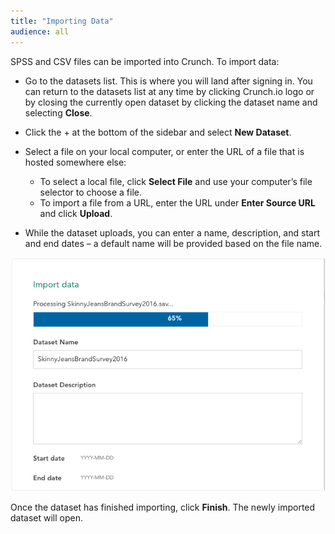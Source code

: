 ```yaml
---
title: "Importing Data"
audience: all
---
```


SPSS and CSV files can be imported into Crunch. To import data:

* Go to the datasets list. This is where you will land after signing in. You can return to the datasets list at any time by clicking Crunch.io logo or by closing the currently open dataset by clicking the dataset name and selecting **Close**.   

* Click the + at the bottom of the sidebar and select **New Dataset**. 

* Select a file on your local computer, or enter the URL of a file that is hosted somewhere else:
    * To select a local file, click **Select File** and use your computer’s file selector to choose a file.
    * To import a file from a URL, enter the URL under **Enter Source URL** and click **Upload**.
* While the dataset uploads, you can enter a name, description, and start and end dates – a default name will be provided based on the file name.

![](images/ImportInterface.png)

Once the dataset has finished importing, click **Finish**. The newly imported dataset will open.
